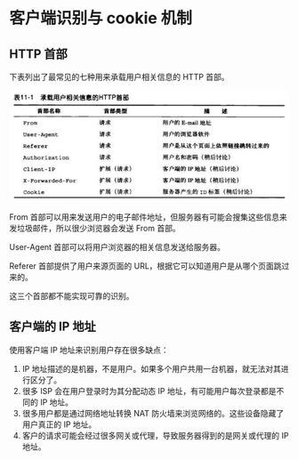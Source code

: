 # 客户端识别与 cookie 机制
## HTTP 首部
下表列出了最常见的七种用来承载用户相关信息的 HTTP 首部。

![](imgs/h11-1.png)

From 首部可以用来发送用户的电子邮件地址，但服务器有可能会搜集这些信息来发垃圾邮件，所以很少浏览器会发送 From 首部。

User-Agent 首部可以将用户浏览器的相关信息发送给服务器。

Referer 首部提供了用户来源页面的 URL，根据它可以知道用户是从哪个页面跳过来的。

这三个首部都不能实现可靠的识别。

## 客户端的 IP 地址
使用客户端 IP 地址来识别用户存在很多缺点：
1. IP 地址描述的是机器，不是用户。如果多个用户共用一台机器，就无法对其进行区分了。
2. 很多 ISP 会在用户登录时为其分配动态 IP 地址，有可能用户每次登录都是不同的 IP 地址。
3. 很多用户都是通过网络地址转换 NAT 防火墙来浏览网络的。这些设备隐藏了用户真正的 IP 地址。
4. 客户的请求可能会经过很多网关或代理，导致服务器得到的是网关或代理的 IP 地址。